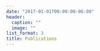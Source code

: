 ```yaml
---
date: "2017-01-01T00:00:00-06:00"
header:
  caption: ""
  image: ""
list_format: 3
title: Publications
---
```

